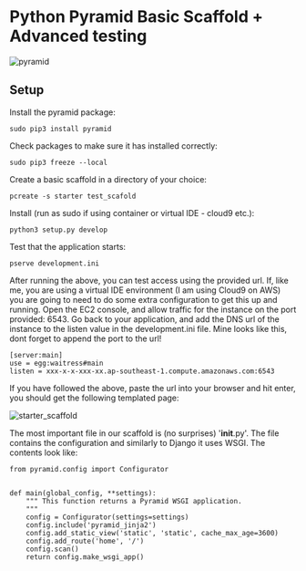 # Python Pyramid Basic Scaffold + Advanced testing

![pyramid](https://s3-ap-southeast-1.amazonaws.com/python-pyramid/pyramid.jpg)

## Setup

Install the pyramid package:

```
sudo pip3 install pyramid
```

Check packages to make sure it has installed correctly:

```
sudo pip3 freeze --local
```

Create a basic scaffold in a directory of your choice:

```
pcreate -s starter test_scafold
```

Install (run as sudo if using container or virtual IDE - cloud9 etc.):

```
python3 setup.py develop
```

Test that the application starts:

```
pserve development.ini
```

After running the above, you can test access using the provided url. 
If, like me, you are using a virtual IDE environment (I am using Cloud9 on AWS) you are going to need to do some extra configuration to get this up and running. 
Open the EC2 console, and allow traffic for the instance on the port provided: 6543.
Go back to your application, and add the DNS url of the instance to the listen value in the development.ini file. 
Mine looks like this, dont forget to append the port to the url!

```
[server:main]
use = egg:waitress#main
listen = xxx-x-x-xxx-xx.ap-southeast-1.compute.amazonaws.com:6543

```

If you have followed the above, paste the url into your browser and hit enter, you should get the following templated page:

![starter_scaffold](https://s3-ap-southeast-1.amazonaws.com/python-pyramid/pyramid_starter_scaffold.PNG)

The most important file in our scaffold is (no surprises) '__init__.py'.
The file contains the configuration and similarly to Django it uses WSGI. 
The contents look like:

```
from pyramid.config import Configurator


def main(global_config, **settings):
    """ This function returns a Pyramid WSGI application.
    """
    config = Configurator(settings=settings)
    config.include('pyramid_jinja2')
    config.add_static_view('static', 'static', cache_max_age=3600)
    config.add_route('home', '/')
    config.scan()
    return config.make_wsgi_app()

```